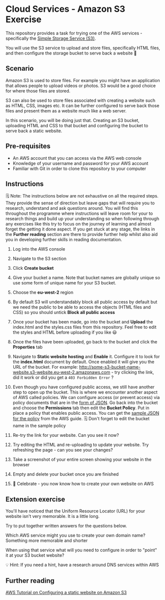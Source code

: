 # Cloud Services - Amazon S3 Exercise

This repository provides a task for trying one of the AWS services - specifically the [Simple Storage Service (S3)](https://aws.amazon.com/s3/).

You will use the S3 service to upload and store files, specifically HTML files, and then configure the storage bucket to serve back a website 🙌

## Scenario

Amazon S3 is used to store files. For example you might have an application that allows people to upload videos or photos. S3 would be a good choice for where those files are stored.

S3 can also be used to store files associated with creating a website such as HTML, CSS, images etc. It can be further configured to serve back those files and present them as a website much like a web server.

In this scenario, you will be doing just that. Creating an S3 bucket, uploading HTML and CSS to that bucket and configuring the bucket to serve back a static website.

## Pre-requisites

- An AWS account that you can access via the AWS web console
- Knowledge of your username and password for your AWS account
- Familiar with Git in order to clone this repository to your computer

## Instructions

🗒️ Note: The instructions below are not exhaustive on all the required steps. They provide the sense of direction but leave gaps that will require you to research, understand and ask questions around. You will find this throughout the programme where instructions will leave room for your to research things and build up your understanding so when following through any exercises like this try to focus on the journey of learning and almost forget the getting it done aspect. If you get stuck at any stage, the links in the **Further reading** section are there to provide further help whilst also aid you in developing further skills in reading documentation.

1. Log into the AWS console

2. Navigate to the S3 section

3. Click **Create bucket**

4. Give your bucket a name. Note that bucket names are globally unique so use some form of unique name for your S3 bucket.

5. Choose the **eu-west-2** region

6. By default S3 will understandably block all public access by default but we need the public to be able to access the objects (HTML files and CSS) so you should untick **Block all public access**

7. Once your bucket has been made, go into the bucket and **Upload** the index.html and the styles.css files from this repository. Feel free to edit the styles and HTML before uploading if you like 😃

8. Once the files have been uploaded, go back to the bucket and click the **Properties** tab

9. Navigate to **Static website hosting** and **Enable** it. Configure it to look for the **index.html** document by default. Once enabled it will give you the URL of the bucket. For example: http://some-s3-bucket-name-website.s3-website.eu-west-2.amazonaws.com - try clicking the link, did it work or did you get a `403 Forbidden Error` ?

10. Even though you have configured public access, we still have another step to open up the bucket. This is where we encounter another aspect of AWS called policies. We can configure access (or prevent access) via policy documents that are in the [form of JSON](https://www.json.org/json-en.html). Go back into the bucket and choose the **Permissions** tab then edit the **Bucket Policy**. Put in place a policy that enables public access. You can get the [sample JSON for the policy](https://docs.aws.amazon.com/AmazonS3/latest/userguide/HostingWebsiteOnS3Setup.html#step4-add-bucket-policy-make-content-public) from the AWS guide. 🗒️ Don't forget to edit the bucket name in the sample policy

11. Re-try the link for your website. Can you see it now?

12. Try editing the HTML and re-uploading to update your website. Try refreshing the page - can you see your changes?

13. Take a screenshot of your entire screen showing your website in the browser

14. Empty and delete your bucket once you are finished

15. 🎉 Celebrate - you now know how to create your own website on AWS

## Extension exercise

You'll have noticed that the Uniform Resource Locator (URL) for your website isn't very memorable. It is a little long.

Try to put together written answers for the questions below.

Which AWS service might you use to create your own domain name? Something more memorable and shorter

When using that service what will you need to configure in order to "point" it at your S3 bucket website?

💡 Hint: If you need a hint, have a research around DNS services within AWS

## Further reading

[AWS Tutorial on Configuring a static website on Amazon S3](https://docs.aws.amazon.com/AmazonS3/latest/userguide/HostingWebsiteOnS3Setup.html)



